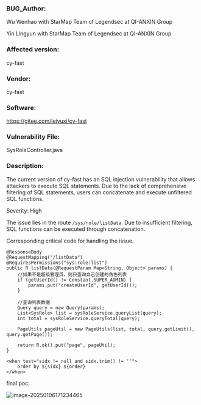 ### BUG_Author:

Wu Wenhao with StarMap Team of Legendsec at QI-ANXIN Group

Yin Lingyun with StarMap Team of Legendsec at QI-ANXIN Group

### Affected version:

cy-fast

### Vendor:

cy-fast

### Software:

https://gitee.com/leiyuxi/cy-fast

### Vulnerability File:

SysRoleController.java

### Description:

The current version of cy-fast has an SQL injection vulnerability that allows attackers to execute SQL statements.
Due to the lack of comprehensive filtering of SQL statements, users can concatenate and execute unfiltered SQL functions.



Severity: High



The issue lies in the route `/sys/role/listData`. Due to insufficient filtering, SQL functions can be executed through concatenation.

Corresponding critical code for handling the issue.

```
@ResponseBody
@RequestMapping("/listData")
@RequiresPermissions("sys:role:list")
public R listData(@RequestParam Map<String, Object> params) {
    //如果不是超级管理员，则只查询自己创建的角色列表
    if (getUserId() != Constant.SUPER_ADMIN) {
        params.put("createUserId", getUserId());
    }

    //查询列表数据
    Query query = new Query(params);
    List<SysRole> list = sysRoleService.queryList(query);
    int total = sysRoleService.queryTotal(query);

    PageUtils pageUtil = new PageUtils(list, total, query.getLimit(), query.getPage());

    return R.ok().put("page", pageUtil);
}
```

```
<when test="sidx != null and sidx.trim() != ''">
    order by ${sidx} ${order}
</when>
```



final poc:

![image-20250106171234465](/mnt/08B1AFFA3DEB5523/alinuxfiles/cvelist/cy-fast/sqli1.assets/image-20250106171234465.png)